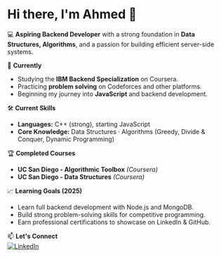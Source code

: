 # Hi there, I'm Ahmed 👋

💻 **Aspiring Backend Developer** with a strong foundation in **Data Structures, Algorithms**, and a passion for building efficient server-side systems.

🚀 **Currently**  
- Studying the **IBM Backend Specialization** on Coursera.  
- Practicing **problem solving** on Codeforces and other platforms.  
- Beginning my journey into **JavaScript** and backend development.  

🛠️ **Current Skills**  
- **Languages:** C++ (strong), starting JavaScript  
- **Core Knowledge:** Data Structures · Algorithms (Greedy, Divide & Conquer, Dynamic Programming)  

🏆 **Completed Courses**  
- **UC San Diego - Algorithmic Toolbox** *(Coursera)*  
- **UC San Diego - Data Structures** *(Coursera)*  

📈 **Learning Goals (2025)**  
- Learn full backend development with Node.js and MongoDB.  
- Build strong problem-solving skills for competitive programming.  
- Earn professional certifications to showcase on LinkedIn & GitHub.  

📫 **Let's Connect**  
[![LinkedIn](https://img.shields.io/badge/-Ahmed%20Sadawy-0077B5?style=for-the-badge&logo=linkedin&logoColor=white)](https://www.linkedin.com/in/ahmed-sadawy-76390731b)


